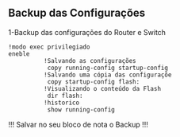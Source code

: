 ## Backup das Configurações


1-Backup das configurações do Router e Switch
    
    !modo exec privilegiado
    eneble                  
              !Salvando as configurações
               copy running-config startup-config
              !Salvando uma cópia das configuraçõe
               copy startup-config flash:
              !Visualizando o conteúdo da Flash
               dir flash:
              !historico 
               show running-config


!!!  Salvar no seu bloco de nota o Backup   !!!
